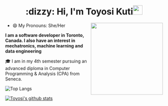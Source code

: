 <!-- Heading -->
<h1 align="center">:dizzy: Hi, I'm Toyosi Kuti<img src = "https://raw.githubusercontent.com/MartinHeinz/MartinHeinz/master/wave.gif" width = 30px></h1>
<img align='right' src="https://media.giphy.com/media/ieyl9zmCjO4b4t6qoY/giphy.gif" width="230">

- 😄 My Pronouns: She/Her   

<b> I am a software developer in Toronto, Canada. I also have an interest in mechatronics, machine learning and data engineering </b>

:mortar_board: I am in my 4th semester pursuing an advanced diploma in Computer Programming & Analysis (CPA) from Seneca.

![Top Langs](https://github-readme-stats.vercel.app/api/top-langs?username=okuti2&langs_count=10&show_icons=true&locale=en&layout=compact&theme=tokyonight)

[![Toyosi's github stats](https://github-readme-stats.vercel.app/api?username=okuti2&theme=tokyonight)](https://github.com/okuti2/github-readme-stats)
